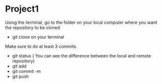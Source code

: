# Project1


Using the terminal, go to the folder on your local computer where you want the repository to be cloned
- git clone <link> on your terminal 


Make sure to do at least 3 commits 

- git status ( You can see the difference between the local and remote repository)
- git add <file> 
- git commit -m <message>
- git push 
